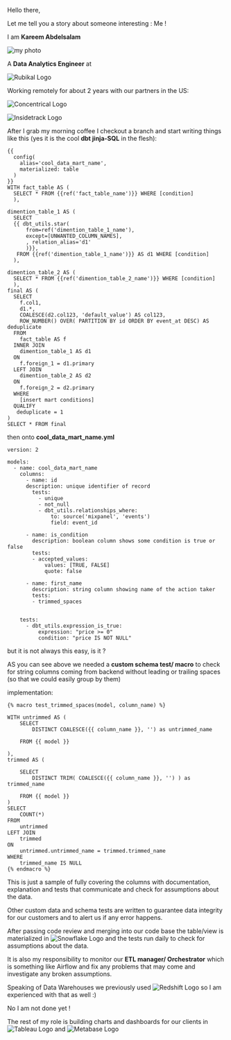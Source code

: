 Hello there,

Let me tell you a story about someone interesting : Me !

I am **Kareem Abdelsalam**

![my photo](images/me.jpeg)

A **Data Analytics Engineer** at

![Rubikal Logo](images/Rubikal.png)

Working remotely for about 2 years with our partners in the US:


![Concentrical Logo](images/concentrical.jpeg)

![Insidetrack Logo](images/insidetrack.png)

After I grab my morning coffee I checkout a branch and start writing things like this (yes it is the cool **dbt jinja-SQL** in the flesh):
```
{{
  config(
    alias='cool_data_mart_name',
    materialized: table
  )
}}
WITH fact_table AS (
  SELECT * FROM {{ref('fact_table_name')}} WHERE [condition]
  ),

dimention_table_1 AS (
  SELECT
  {{ dbt_utils.star(
      from=ref('dimention_table_1_name'),
      except=[UNWANTED_COLUMN_NAMES],
      , relation_alias='d1'
      )}},
   FROM {{ref('dimention_table_1_name')}} AS d1 WHERE [condition]
  ),

dimention_table_2 AS (
  SELECT * FROM {{ref('dimention_table_2_name')}} WHERE [condition]
  ),
final AS (
  SELECT
    f.col1,
    d1.*,
    COALESCE(d2.col123, 'default_value') AS col123,
    ROW_NUMBER() OVER( PARTITION BY id ORDER BY event_at DESC) AS deduplicate
  FROM
    fact_table AS f
  INNER JOIN
    dimention_table_1 AS d1
  ON
    f.foreign_1 = d1.primary
  LEFT JOIN
    dimention_table_2 AS d2
  ON
    f.foreign_2 = d2.primary
  WHERE
    [insert mart conditions]
  QUALIFY
   deduplicate = 1
)
SELECT * FROM final
  ```


then onto **cool_data_mart_name.yml**

```
version: 2

models:
  - name: cool_data_mart_name
    columns:
      - name: id
      description: unique identifier of record
        tests:
          - unique
          - not_null
          - dbt_utils.relationships_where:
              to: source('mixpanel', 'events')
              field: event_id

      - name: is_condition
        description: boolean column shows some condition is true or false
        tests:
        - accepted_values:
            values: [TRUE, FALSE]
            quote: false

      - name: first_name
        description: string column showing name of the action taker
        tests:
        - trimmed_spaces


    tests:
      - dbt_utils.expression_is_true:
          expression: "price >= 0"
          condition: "price IS NOT NULL"

```

but it is not always this easy, is it ?

AS you can see above we needed a **custom schema test/ macro** to check for string columns coming from backend without leading or trailing spaces (so that we could easily group by them)

implementation:
```
{% macro test_trimmed_spaces(model, column_name) %}

WITH untrimmed AS (
    SELECT
        DISTINCT COALESCE({{ column_name }}, '') as untrimmed_name

    FROM {{ model }}

),
trimmed AS (

    SELECT
        DISTINCT TRIM( COALESCE({{ column_name }}, '') ) as trimmed_name

    FROM {{ model }}
)
SELECT
    COUNT(*)
FROM
    untrimmed
LEFT JOIN
    trimmed
ON
    untrimmed.untrimmed_name = trimmed.trimmed_name
WHERE
    trimmed_name IS NULL
{% endmacro %}
```
This is just a sample of fully covering the columns with documentation, explanation and tests that communicate and check for assumptions about the data.

Other custom data and schema tests are written to guarantee data integrity for our customers and to alert us if any error happens.

After passing code review and merging into our code base the table/view is materialized in
![Snowflake Logo](images/snowflake.png)
 and the tests run daily to check for assumptions about the data.

It is also my responsibility to monitor our **ETL manager/ Orchestrator** which is something like Airflow and fix any problems that may come and investigate any broken assumptions.


Speaking of Data Warehouses we previously used ![Redshift Logo](images/redshift.png)
so I am experienced with that as well :)


No I am not done yet !

The rest of my role is building charts and dashboards for our clients in
![Tableau Logo](images/tableau.png)
and
![Metabase Logo](images/metabase.png)
